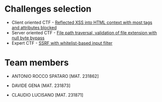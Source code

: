 # Challenges selection
- Client oriented CTF - [Reflected XSS into HTML context with most tags and attributes blocked][1]
- Server oriented CTF - [File path traversal, validation of file extension with null byte bypass][2]
- Expert CTF - [SSRF with whitelist-based input filter][3]

# Team members
- ANTONIO ROCCO SPATARO [MAT. 231862]
- DAVIDE GENA [MAT. 231873]
- CLAUDIO LUCISANO [MAT. 231871]

    [1]:https://portswigger.net/web-security/cross-site-scripting/contexts/lab-html-context-with-most-tags-and-attributes-blocked
    [2]:https://portswigger.net/web-security/file-path-traversal/lab-validate-file-extension-null-byte-bypass
    [3]:https://portswigger.net/web-security/ssrf/lab-ssrf-with-whitelist-filter
